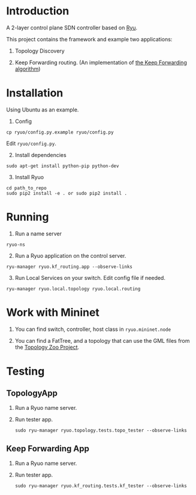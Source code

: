 # Introduction

A 2-layer control plane SDN controller based on
[Ryu](http://osrg.github.io/ryu/).

This project contains the framework and example two applications:

1. Topology Discovery

2. Keep Forwarding routing.
(An implementation of [the Keep Forwarding algorithm](http://security.riit.tsinghua.edu.cn/share/YangBaohua-INFOCOM2014.pdf))

# Installation

Using Ubuntu as an example.

1. Config
```
cp ryuo/config.py.example ryuo/config.py
```
Edit `ryuo/config.py`.

2. Install dependencies
```
sudo apt-get install python-pip python-dev
```

3. Install Ryuo
```
cd path_to_repo
sudo pip2 install -e . or sudo pip2 install .
```

# Running

1. Run a name server
```
ryuo-ns
```

2. Run a Ryuo application on the control server.
```
ryu-manager ryuo.kf_routing.app --observe-links 
```

3. Run Local Services on your switch. Edit config file if needed.
```
ryu-manager ryuo.local.topology ryuo.local.routing
```

# Work with Mininet

1. You can find switch, controller, host class in `ryuo.mininet.node`

2. You can find a FatTree, and a topology that can use the GML files from
the [Topology Zoo Project](http://www.topology-zoo.org/index.html).

# Testing

## TopologyApp

1. Run a Ryuo name server.

2. Run tester app.
   ```
   sudo ryu-manager ryuo.topology.tests.topo_tester --observe-links
   ```


## Keep Forwarding App

1. Run a Ryuo name server.

2. Run tester app.
   ```
   sudo ryu-manager ryuo.kf_routing.tests.kf_tester --observe-links
   ```
